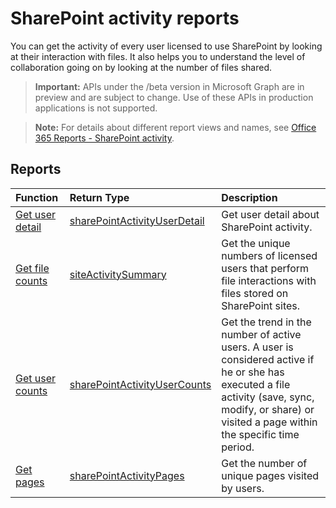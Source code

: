 # SharePoint activity reports

You can get the activity of every user licensed to use SharePoint by looking at their interaction with files. It also helps you to understand the level of collaboration going on by looking at the number of files shared.

> **Important:** APIs under the /beta version in Microsoft Graph are in preview and are subject to change. Use of these APIs in production applications is not supported.

> **Note:** For details about different report views and names, see [Office 365 Reports - SharePoint activity](https://support.office.com/client/SharePoint-activity-a91c958f-1279-499d-9959-12f0de08dc8f).

## Reports

| Function                                 | Return Type                              | Description                              |
| :--------------------------------------- | :--------------------------------------- | :--------------------------------------- |
| [Get user detail](../api/reportroot_sharepointactivityuserdetail.md) | [sharePointActivityUserDetail](../api/reportroot_sharepointactivityuserdetail.md#response) | Get user detail about SharePoint activity. |
| [Get file counts](../api/reportroot_sharepointactivityfilecounts.md) | [siteActivitySummary](../api/reportroot_sharepointactivityfilecounts.md#response) | Get the unique numbers of licensed users that perform file interactions with files stored on SharePoint sites. |
| [Get user counts](../api/reportroot_sharepointactivityusercounts.md) | [sharePointActivityUserCounts](../api/reportroot_sharepointactivityusercounts.md#response) | Get the trend in the number of active users. A user is considered active if he or she has executed a file activity (save, sync, modify, or share) or visited a page within the specific time period. |
| [Get pages](../api/reportroot_sharepointactivitypages.md) | [sharePointActivityPages](../api/reportroot_sharepointactivitypages.md#response) | Get the number of unique pages visited by users. |
